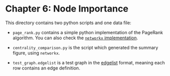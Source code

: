 # Chapter 6: Node Importance

This directory contains two python scripts and one data file:

- `page_rank.py` contains a simple python implementation of the PageRank algorithm. You can also check the [`networkx` implementation](https://github.com/networkx/networkx/blob/master/networkx/algorithms/link_analysis/pagerank_alg.py#L9).

- `centrality_comparison.py` is the script which generated the summary figure, using `networkx`.

- `test_graph.edgelist` is a test graph in the [edgelist](https://en.wikipedia.org/wiki/Edge_list) format, meaning each row contains an edge definition.
